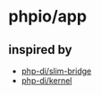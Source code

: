 # phpio/app

## inspired by
* [php-di/slim-bridge](https://github.com/PHP-DI/Slim-Bridge)
* [php-di/kernel](https://github.com/PHP-DI/Slim-Kernel)
